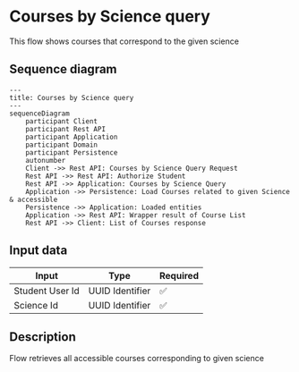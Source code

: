 # Courses by Science query

This flow shows courses that correspond to the given science

## Sequence diagram

```mermaid
---
title: Courses by Science query
---
sequenceDiagram
    participant Client
    participant Rest API
    participant Application
    participant Domain
    participant Persistence
    autonumber
    Client ->> Rest API: Courses by Science Query Request
    Rest API ->> Rest API: Authorize Student
    Rest API ->> Application: Courses by Science Query
    Application ->> Persistence: Load Courses related to given Science & accessible
    Persistence ->> Application: Loaded entities
    Application ->> Rest API: Wrapper result of Course List
    Rest API ->> Client: List of Courses response
```

## Input data

| Input           | Type            | Required |
|-----------------|-----------------|----------|
| Student User Id | UUID Identifier | ✅        |
| Science Id      | UUID Identifier | ✅        |

## Description

Flow retrieves all accessible courses corresponding to given science
